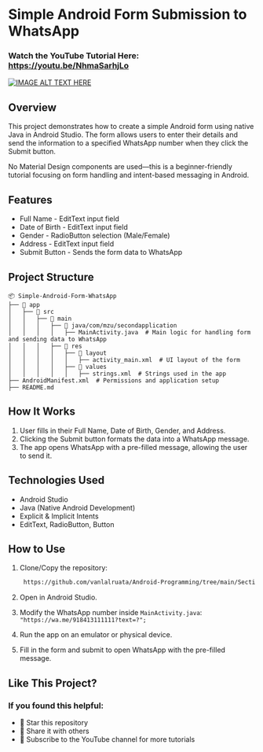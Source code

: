 # Simple Android Form Submission to WhatsApp

### Watch the YouTube Tutorial Here: https://youtu.be/NhmaSarhjLo
[![IMAGE ALT TEXT HERE](https://img.youtube.com/vi/NhmaSarhjLo/0.jpg)](https://www.youtube.com/watch?v=NhmaSarhjLo)

## Overview
This project demonstrates how to create a simple Android form using native Java in Android Studio. The form allows users to enter their details and send the information to a specified WhatsApp number when they click the Submit button.

No Material Design components are used—this is a beginner-friendly tutorial focusing on form handling and intent-based messaging in Android.

## Features
* Full Name - EditText input field
* Date of Birth - EditText input field
* Gender - RadioButton selection (Male/Female)
* Address - EditText input field
* Submit Button - Sends the form data to WhatsApp

## Project Structure
```
📦 Simple-Android-Form-WhatsApp
├── 📁 app
│   ├── 📁 src
│   │   ├── 📁 main
│   │   │   ├── 📁 java/com/mzu/secondapplication
│   │   │   │   ├── MainActivity.java  # Main logic for handling form and sending data to WhatsApp
│   │   │   ├── 📁 res
│   │   │   │   ├── 📁 layout
│   │   │   │   │   ├── activity_main.xml  # UI layout of the form
│   │   │   │   ├── 📁 values
│   │   │   │   │   ├── strings.xml  # Strings used in the app
├── AndroidManifest.xml  # Permissions and application setup
├── README.md
```


## How It Works

1. User fills in their Full Name, Date of Birth, Gender, and Address.
2. Clicking the Submit button formats the data into a WhatsApp message.
3. The app opens WhatsApp with a pre-filled message, allowing the user to send it.


## Technologies Used
* Android Studio
* Java (Native Android Development)
* Explicit & Implicit Intents
* EditText, RadioButton, Button


## How to Use
1. Clone/Copy the repository:
   ```bash
    https://github.com/vanlalruata/Android-Programming/tree/main/Section%201/SecondApplication
   ```

2. Open in Android Studio.

3. Modify the WhatsApp number inside ```MainActivity.java```: ```"https://wa.me/918413111111?text=?";```

4. Run the app on an emulator or physical device.

5. Fill in the form and submit to open WhatsApp with the pre-filled message.


## Like This Project?
### If you found this helpful:
* 🌟 Star this repository
* 🔄 Share it with others
* 📩 Subscribe to the YouTube channel for more tutorials